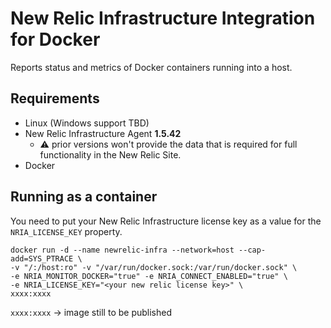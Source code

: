 # New Relic Infrastructure Integration for Docker

Reports status and metrics of Docker containers running into a host.

## Requirements

* Linux (Windows support TBD)
* New Relic Infrastructure Agent **1.5.42**
    - ⚠️ prior versions won't provide the data that is required for
      full functionality in the New Relic Site.
* Docker

## Running as a container

You need to put your New Relic Infrastructure license key as a value for
the `NRIA_LICENSE_KEY` property.

```
docker run -d --name newrelic-infra --network=host --cap-add=SYS_PTRACE \
-v "/:/host:ro" -v "/var/run/docker.sock:/var/run/docker.sock" \
-e NRIA_MONITOR_DOCKER="true" -e NRIA_CONNECT_ENABLED="true" \
-e NRIA_LICENSE_KEY="<your new relic license key>" \
xxxx:xxxx
```

`xxxx:xxxx` -> image still to be published 